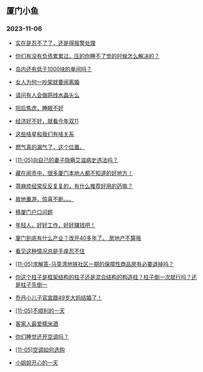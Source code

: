 ## 厦门小鱼 
### 2023-11-06

+ [实在是忍不了了，还是得报警处理](http://bbs.xmfish.com/read-htm-tid-18100476.html)

+ [你们有没有负债累累过，压的你睡不了觉的时候怎么解决的？](http://bbs.xmfish.com/read-htm-tid-18100478.html)

+ [岛内还有低于1000块的单间吗？](http://bbs.xmfish.com/read-htm-tid-18100524.html)

+ [女人为何一吵架就要闹离婚](http://bbs.xmfish.com/read-htm-tid-18100647.html)

+ [请问有人会做网线水晶头么](http://bbs.xmfish.com/read-htm-tid-18100664.html)

+ [阳后焦虑，睡眠不好](http://bbs.xmfish.com/read-htm-tid-18100490.html)

+ [经济好不好，就看今年双11](http://bbs.xmfish.com/read-htm-tid-18100686.html)

+ [这些啥星和我们有啥关系](http://bbs.xmfish.com/read-htm-tid-18100505.html)

+ [燃气真的漏气了，这个位置。](http://bbs.xmfish.com/read-htm-tid-18100653.html)

+ [[11-05]向自己的妻子隐瞒艾滋病史违法吗？](http://bbs.xmfish.com/read-htm-tid-18100492.html)

+ [藏在闹市中，很多厦门本地人都不知道的好地方！](http://bbs.xmfish.com/read-htm-tid-18100746.html)

+ [荨麻疹经常反反复复的，有什么推荐好用的药嘛？](http://bbs.xmfish.com/read-htm-tid-18100702.html)

+ [故地重游，惊喜不断。。。](http://bbs.xmfish.com/read-htm-tid-18100734.html)

+ [移厦门户口问题](http://bbs.xmfish.com/read-htm-tid-18100648.html)

+ [年轻人，好好工作，好好赚钱吧！](http://bbs.xmfish.com/read-htm-tid-18100575.html)

+ [厦门到底有什么产业？改开40多年了。 房地产不算哦](http://bbs.xmfish.com/read-htm-tid-18100797.html)

+ [看见这种情况总是手痒忍不住](http://bbs.xmfish.com/read-htm-tid-18100808.html)

+ [[11-05]求解答-马銮湾地铁社区一期的保障性商品房有必要退掉吗？](http://bbs.xmfish.com/read-htm-tid-18100835.html)

+ [你这个柱子是框架结构的柱子还是混合结构的构造柱？柱子倒一次就行吗？还是柱子先倒一](http://bbs.xmfish.com/read-htm-tid-18100671.html)

+ [乔丹小儿子官宣跟49岁大妈结婚了！](http://bbs.xmfish.com/read-htm-tid-18100782.html)

+ [[11-05]不顺利的一天](http://bbs.xmfish.com/read-htm-tid-18100866.html)

+ [客家人最爱糯米酒](http://bbs.xmfish.com/read-htm-tid-18100862.html)

+ [你们睡觉还开空调吗？](http://bbs.xmfish.com/read-htm-tid-18100870.html)

+ [[11-05]空调如何选购](http://bbs.xmfish.com/read-htm-tid-18100822.html)

+ [小姐姐开心的一天](http://bbs.xmfish.com/read-htm-tid-18100981.html)

